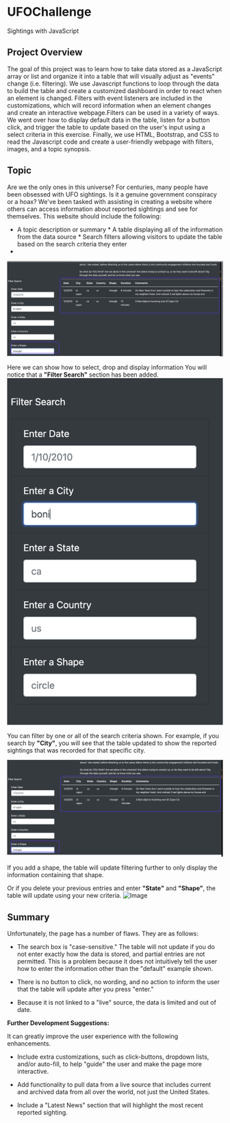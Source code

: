 # UFOChallenge
Sightings with JavaScript

## Project Overview
The goal of this project was to learn how to take data stored as a JavaScript array or list and organize it into a table that will visually adjust as "events" change (i.e. filtering). We use Javascript functions to loop through the data to build the table and create a customized dashboard in order to react when an element is changed. Filters with event listeners are included in the customizations, which will record information when an element changes and create an interactive webpage.Filters can be used in a variety of ways. We went over how to display default data in the table, listen for a button click, and trigger the table to update based on the user's input using a select criteria in this exercise. Finally, we use HTML, Bootstrap, and CSS to read the Javascript code and create a user-friendly webpage with filters, images, and a topic synopsis.

## Topic
Are we the only ones in this universe? For centuries, many people have been obsessed with UFO sightings. Is it a genuine government conspiracy or a hoax? We've been tasked with assisting in creating a website where others can access information about reported sightings and see for themselves. This website should include the following:

* A topic description or summary * A table displaying all of the information from the data source * Search filters allowing visitors to update the table based on the search criteria they enter
* 
![Image](Modulo%2011_4.png?raw=true)


Here we can show how to select, drop and display information
You will notice that a **"Filter Search"** section has been added.
![Image](Modulo%2011_6.png?raw=true)

You can filter by one or all of the search criteria shown. For example, if you search by **"City"**, you will see that the table updated to show the reported sightings that was recorded for that specific city.

![Image](Modulo%2011_3.png?raw=true)

If you add a shape, the table will update filtering further to only display the information containing that shape.


Or if you delete your previous entries and enter **"State"** and **"Shape"**, the table will update using your new criteria.
![Image](Modulo1%2011_5.png?raw=true)


## Summary
Unfortunately, the page has a number of flaws. They are as follows:

* The search box is "case-sensitive." The table will not update if you do not enter exactly how the data is stored, and partial entries are not permitted. This is a problem because it does not intuitively tell the user how to enter the information other than the "default" example shown.

* There is no button to click, no wording, and no action to inform the user that the table will update after you press "enter."

* Because it is not linked to a "live" source, the data is limited and out of date.

**Further Development Suggestions:**

It can greatly improve the user experience with the following enhancements.

* Include extra customizations, such as click-buttons, dropdown lists, and/or auto-fill, to help "guide" the user and make the page more interactive.

* Add functionality to pull data from a live source that includes current and archived data from all over the world, not just the United States.

* Include a "Latest News" section that will highlight the most recent reported sighting.
